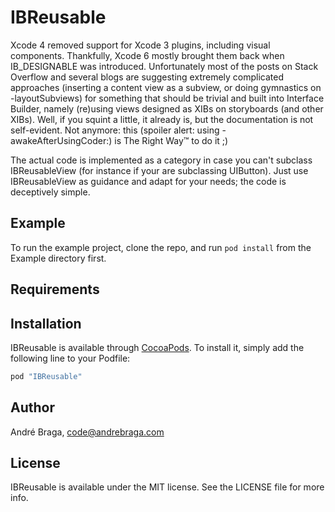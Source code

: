# IBReusable

Xcode 4 removed support for Xcode 3 plugins, including visual components. Thankfully, Xcode 6 mostly brought them back when IB_DESIGNABLE was introduced. Unfortunately most of the posts on Stack Overflow and several blogs are suggesting extremely complicated approaches (inserting a content view as a subview, or doing gymnastics on -layoutSubviews) for something that should be trivial and built into Interface Builder, namely (re)using views designed as XIBs on storyboards (and other XIBs). Well, if you squint a little, it already is, but the documentation is not self-evident. Not anymore: this (spoiler alert: using -awakeAfterUsingCoder:) is The Right Way™ to do it ;)

The actual code is implemented as a category in case you can't subclass IBReusableView (for instance if your are subclassing UIButton). Just use IBReusableView as guidance and adapt for your needs; the code is deceptively simple.

## Example

To run the example project, clone the repo, and run `pod install` from the Example directory first.

## Requirements

## Installation

IBReusable is available through [CocoaPods](http://cocoapods.org). To install
it, simply add the following line to your Podfile:

```ruby
pod "IBReusable"
```

## Author

André Braga, code@andrebraga.com

## License

IBReusable is available under the MIT license. See the LICENSE file for more info.

